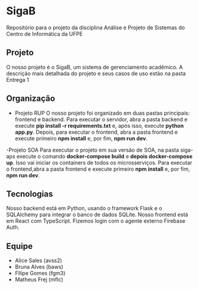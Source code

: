 # SigaB

Repositório para o projeto da disciplina Análise e Projeto de Sistemas do Centro de Informática da UFPE

## Projeto

O nosso projeto é o SigaB, um sistema de gerenciamento acadêmico. A descrição mais detalhada do projeto e seus casos de uso estão na pasta Entrega 1

## Organização

- Projeto RUP
O nosso projeto foi organizado em duas pastas principais: frontend e backend. Para executar o servidor, abra a pasta backend e execute **pip install -r requirements.txt** e, após isso, execute **python app.py**. Depois, para executar o frontend, abra a pasta frontend e execute primeiro **npm install** e, por fim, **npm run dev**.

-Projeto SOA
Para executar o projeto em sua versão de SOA, na pasta siga-aps execute o comando **docker-compose build** e **depois docker-compose up**. Isso vai iniciar os containers de todos os microsserviços. Para executar o frontend,abra a pasta frontend e execute primeiro **npm install** e, por fim, **npm run dev**.

## Tecnologias
Nosso backend está em Python, usando o framework Flask e o SQLAlchemy para integrar o banco de dados SQLite. Nosso frontend está em React com TypeScript. Fizemos login com o agente externo Firebase Auth.

## Equipe
- Alice Sales (avss2)
- Bruna Alves (baws)
- FIlipe Gomes (fgm3)
- Matheus Frej (mflc)

